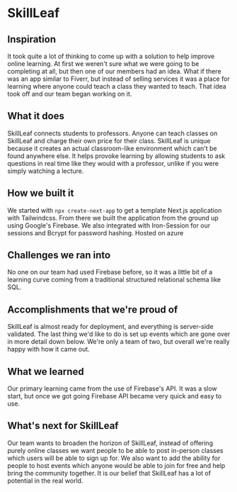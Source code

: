 # SkillLeaf

## Inspiration
It took quite a lot of thinking to come up with a solution to help improve online learning. At first we weren't sure what we were going to be completing at all, but then one of our members had an idea. What if there was an app similar to Fiverr, but instead of selling services it was a place for learning where anyone could teach a class they wanted to teach. That idea took off and our team began working on it.

## What it does
SkillLeaf connects students to professors. Anyone can teach classes on SkillLeaf and charge their own price for their class. SkillLeaf is unique because it creates an actual classroom-like environment which can't be found anywhere else. It helps provoke learning by allowing students to ask questions in real time like they would with a professor, unlike if you were simply watching a lecture.

## How we built it
We started with `npx create-next-app` to get a template Next.js application with Tailwindcss. From there we built the application from the ground up using Google's Firebase. We also integrated with Iron-Session for our sessions and Bcrypt for password hashing. Hosted on azure

## Challenges we ran into
No one on our team had used Firebase before, so it was a little bit of a learning curve coming from a traditional structured relational schema like SQL.

## Accomplishments that we're proud of
SkillLeaf is almost ready for deployment, and everything is server-side validated. The last thing we'd like to do is set up events which are gone over in more detail down below. We're only a team of two, but overall we're really happy with how it came out.

## What we learned
Our primary learning came from the use of Firebase's API. It was a slow start, but once we got going Firebase API became very quick and easy to use.

## What's next for SkillLeaf
Our team wants to broaden the horizon of SkillLeaf, instead of offering purely online classes we want people to be able to post in-person classes which users will be able to sign up for. We also want to add the ability for people to host events which anyone would be able to join for free and help bring the community together. It is our belief that SkillLeaf has a lot of potential in the real world.
